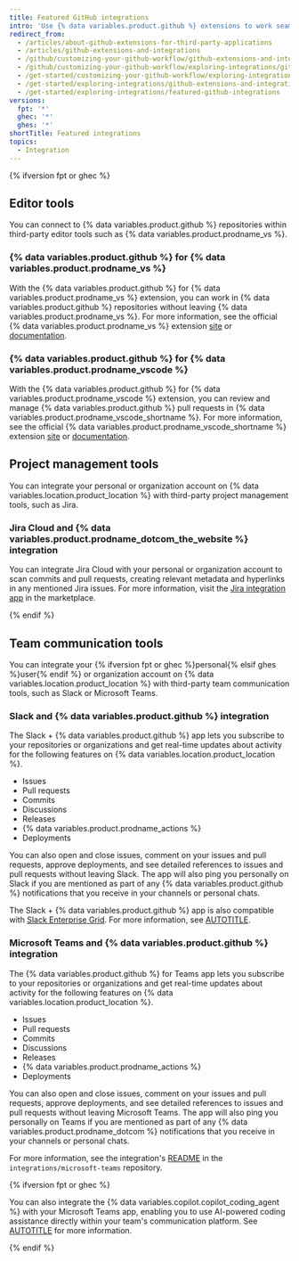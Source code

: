 ```yaml
---
title: Featured GitHub integrations
intro: 'Use {% data variables.product.github %} extensions to work seamlessly in repositories on {% data variables.location.product_location %} within third-party applications.'
redirect_from:
  - /articles/about-github-extensions-for-third-party-applications
  - /articles/github-extensions-and-integrations
  - /github/customizing-your-github-workflow/github-extensions-and-integrations
  - /github/customizing-your-github-workflow/exploring-integrations/github-extensions-and-integrations
  - /get-started/customizing-your-github-workflow/exploring-integrations/github-extensions-and-integrations
  - /get-started/exploring-integrations/github-extensions-and-integrations
  - /get-started/exploring-integrations/featured-github-integrations
versions:
  fpt: '*'
  ghec: '*'
  ghes: '*'
shortTitle: Featured integrations
topics: 
  - Integration
---
```


{% ifversion fpt or ghec %}

## Editor tools

You can connect to {% data variables.product.github %} repositories within third-party editor tools such as {% data variables.product.prodname_vs %}.

### {% data variables.product.github %} for {% data variables.product.prodname_vs %}

With the {% data variables.product.github %} for {% data variables.product.prodname_vs %} extension, you can work in {% data variables.product.github %} repositories without leaving {% data variables.product.prodname_vs %}. For more information, see the official {% data variables.product.prodname_vs %} extension [site](https://visualstudio.github.com/) or [documentation](https://github.com/github/VisualStudio/tree/master/docs).

### {% data variables.product.github %} for {% data variables.product.prodname_vscode %}

With the {% data variables.product.github %} for {% data variables.product.prodname_vscode %} extension, you can review and manage {% data variables.product.github %} pull requests in {% data variables.product.prodname_vscode_shortname %}. For more information, see the official {% data variables.product.prodname_vscode_shortname %} extension [site](https://vscode.github.com/) or [documentation](https://github.com/Microsoft/vscode-pull-request-github).

## Project management tools

You can integrate your personal or organization account on {% data variables.location.product_location %} with third-party project management tools, such as Jira.

### Jira Cloud and {% data variables.product.prodname_dotcom_the_website %} integration

You can integrate Jira Cloud with your personal or organization account to scan commits and pull requests, creating relevant metadata and hyperlinks in any mentioned Jira issues. For more information, visit the [Jira integration app](https://github.com/marketplace/jira-software-github) in the marketplace.

{% endif %}

## Team communication tools

You can integrate your {% ifversion fpt or ghec %}personal{% elsif ghes %}user{% endif %} or organization account on {% data variables.location.product_location %} with third-party team communication tools, such as Slack or Microsoft Teams.

### Slack and {% data variables.product.github %} integration

The Slack + {% data variables.product.github %} app lets you subscribe to your repositories or organizations and get real-time updates about activity for the following features on {% data variables.location.product_location %}.

* Issues
* Pull requests
* Commits
* Discussions
* Releases
* {% data variables.product.prodname_actions %}
* Deployments

You can also open and close issues, comment on your issues and pull requests, approve deployments, and see detailed references to issues and pull requests without leaving Slack. The app will also ping you personally on Slack if you are mentioned as part of any {% data variables.product.github %} notifications that you receive in your channels or personal chats.

The Slack + {% data variables.product.github %} app is also compatible with [Slack Enterprise Grid](https://slack.com/intl/en-in/help/articles/360000281563-Manage-apps-on-Enterprise-Grid). For more information, see [AUTOTITLE](/integrations/how-tos/slack).

### Microsoft Teams and {% data variables.product.github %} integration

The {% data variables.product.github %} for Teams app lets you subscribe to your repositories or organizations and get real-time updates about activity for the following features on {% data variables.location.product_location %}.

* Issues
* Pull requests
* Commits
* Discussions
* Releases
* {% data variables.product.prodname_actions %}
* Deployments

You can also open and close issues, comment on your issues and pull requests, approve deployments, and see detailed references to issues and pull requests without leaving Microsoft Teams. The app will also ping you personally on Teams if you are mentioned as part of any {% data variables.product.prodname_dotcom %} notifications that you receive in your channels or personal chats.

For more information, see the integration's [README](https://github.com/integrations/microsoft-teams/blob/master/Readme.md) in the `integrations/microsoft-teams` repository.

{% ifversion fpt or ghec %}

You can also integrate the {% data variables.copilot.copilot_coding_agent %} with your Microsoft Teams app, enabling you to use AI-powered coding assistance directly within your team's communication platform. See [AUTOTITLE](/copilot/how-tos/use-copilot-agents/coding-agent/integrate-coding-agent-with-teams) for more information.

{% endif %}
